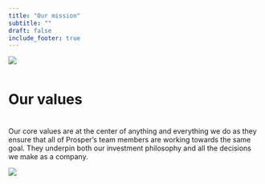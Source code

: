 ```yaml
---
title: "Our mission"
subtitle: ""
draft: false
include_footer: true
---
```


<!-- Our mission is to deliver positive social change in Edinburgh through responsible, student-led investments. -->

![](/images/mission.png)

<div class="white-space"></div>

<div class="columns">
    <div class="column is-centered-tablet-portrait">
        <h1 class="title section-title">Our values</h1>
        <h5 class="subtitle is-5 is-muted"></h5>
        <div class="divider"></div>
    </div>
</div>

Our core values are at the center of anything and everything we do as they ensure that all of Prosper’s team members are working towards the same goal. They underpin both our investment philosophy and all the decisions we make as a company.

![](/images/values.png)
